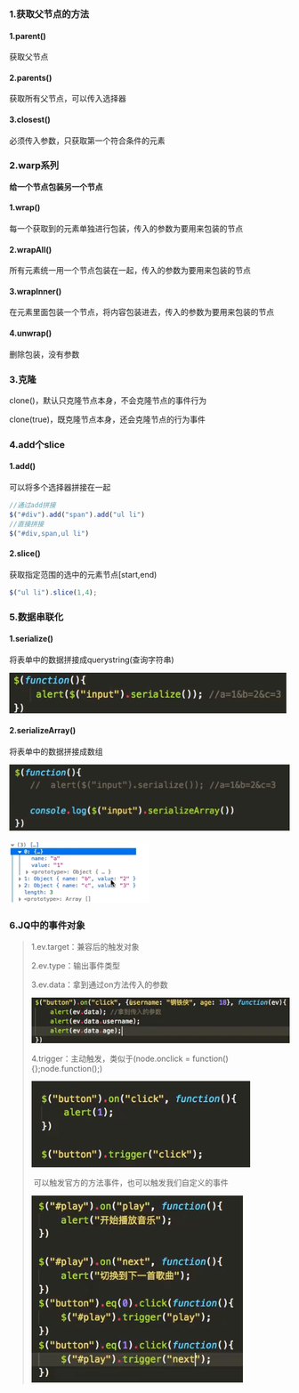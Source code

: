 ### 1.获取父节点的方法

#### 1.parent()

获取父节点

#### 2.parents()

获取所有父节点，可以传入选择器

#### 3.closest()

必须传入参数，只获取第一个符合条件的元素

### 2.warp系列

**给一个节点包装另一个节点**

#### 1.wrap()

每一个获取到的元素单独进行包装，传入的参数为要用来包装的节点

#### 2.wrapAll()

所有元素统一用一个节点包装在一起，传入的参数为要用来包装的节点

#### 3.wrapInner()

在元素里面包装一个节点，将内容包装进去，传入的参数为要用来包装的节点

#### 4.unwrap()

删除包装，没有参数

### 3.克隆

clone()，默认只克隆节点本身，不会克隆节点的事件行为

clone(true)，既克隆节点本身，还会克隆节点的行为事件

### 4.add个slice

#### 1.add() 

可以将多个选择器拼接在一起

```javascript
//通过add拼接
$("#div").add("span").add("ul li")
//直接拼接
$("#div,span,ul li")
```

#### 2.slice()

获取指定范围的选中的元素节点[start,end)

```javascript
$("ul li").slice(1,4);
```

### 5.数据串联化

#### 1.serialize() 

将表单中的数据拼接成querystring(查询字符串)

![1601952648728](assets/1601952648728.png)

#### 2.serializeArray() 

将表单中的数据拼接成数组

![1601952702293](assets/1601952702293.png)

![1601952726062](assets/1601952726062.png)

### 6.JQ中的事件对象

> 1.ev.target：兼容后的触发对象
>
> 2.ev.type：输出事件类型
>
> 3.ev.data：拿到通过on方法传入的参数
>
> ![1601953007214](assets/1601953007214.png)
>
> 4.trigger：主动触发，类似于(node.onclick = function(){};node.function();)
>
> ![1601953100804](assets/1601953100804.png)
>
> ​					   可以触发官方的方法事件，也可以触发我们自定义的事件
>
> ![1601953453299](assets/1601953453299.png)
>
>
